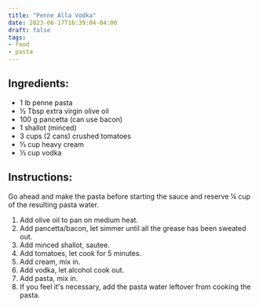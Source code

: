 ```yaml
---
title: "Penne Alla Vodka"
date: 2023-06-17T16:39:04-04:00
draft: false
tags:
- food
- pasta
---
```


## Ingredients:

- 1 lb penne pasta
- &frac12; Tbsp extra virgin olive oil
- 100 g pancetta (can use bacon)
- 1 shallot (minced)
- 3 cups (2 cans) crushed tomatoes
- &frac13; cup heavy cream
- &frac13; cup vodka

## Instructions:

Go ahead and make the pasta before starting the sauce and reserve &frac14; cup of the resulting pasta water.

1. Add olive oil to pan on medium heat.
2. Add pancetta/bacon, let simmer until all the grease has been sweated out.
3. Add minced shallot, sautee.
4. Add tomatoes, let cook for 5 minutes.
5. Add cream, mix in.
6. Add vodka, let alcohol cook out.
7. Add pasta, mix in.
8. If you feel it's necessary, add the pasta water leftover from cooking the pasta.
